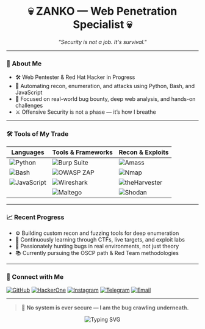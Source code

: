 <h1 align="center">💀 ZANKO — Web Penetration Specialist 💀</h1>
<p align="center">
  <i>"Security is not a job. It's survival."</i>
</p>

---

### 🧠 About Me

- 🛠️ Web Pentester & Red Hat Hacker in Progress  
- 🐍 Automating recon, enumeration, and attacks using Python, Bash, and JavaScript  
- 🎯 Focused on real-world bug bounty, deep web analysis, and hands-on challenges  
- ⚔️ Offensive Security is not a phase — it’s how I breathe

---

### 🛠️ Tools of My Trade

| Languages | Tools & Frameworks | Recon & Exploits |
|----------|--------------------|------------------|
| ![Python](https://img.shields.io/badge/-Python-black?style=flat&logo=python) | ![Burp Suite](https://img.shields.io/badge/-Burp--Suite-orange?style=flat&logo=burpsuite) | ![Amass](https://img.shields.io/badge/-Amass-black) |
| ![Bash](https://img.shields.io/badge/-Bash-gray?style=flat&logo=gnubash) | ![OWASP ZAP](https://img.shields.io/badge/-OWASP%20ZAP-blue?style=flat&logo=owasp) | ![Nmap](https://img.shields.io/badge/-Nmap-black) |
| ![JavaScript](https://img.shields.io/badge/-JavaScript-yellow?style=flat&logo=javascript) | ![Wireshark](https://img.shields.io/badge/-Wireshark-blue?style=flat&logo=wireshark) | ![theHarvester](https://img.shields.io/badge/-theHarvester-green) |
| | ![Maltego](https://img.shields.io/badge/-Maltego-darkblue) | ![Shodan](https://img.shields.io/badge/-Shodan-red) |

---

### 📈 Recent Progress

- ⚙️ Building custom recon and fuzzing tools for deep enumeration  
- 🧠 Continuously learning through CTFs, live targets, and exploit labs  
- 🔎 Passionately hunting bugs in real environments, not just theory  
- 📚 Currently pursuing the OSCP path & Red Team methodologies

---

### 📡 Connect with Me

[![GitHub](https://img.shields.io/badge/GitHub-Profile-black?logo=github)](https://github.com/zankode)
[![HackerOne](https://img.shields.io/badge/HackerOne-Bug%20Hunter-critical?logo=hackerone)](https://hackerone.com/)
[![Instagram](https://img.shields.io/badge/Instagram-zankodesec-pink?logo=instagram)](https://instagram.com/)
[![Telegram](https://img.shields.io/badge/Telegram-@zankodesec-blue?logo=telegram)](https://t.me/)
[![Email](https://img.shields.io/badge/Email-zankodesec%40gmail.com-red?logo=gmail)](mailto:zankodesec@gmail.com)

---

> 🧨 **No system is ever secure — I am the bug crawling underneath.**

<p align="center">
  <img src="https://readme-typing-svg.demolab.com?font=JetBrains+Mono&size=18&duration=2000&pause=1000&center=true&vCenter=true&width=400&lines=Web+Pentester;Bug+Bounty+Hunter;Red+Hat+Hacker+in+Progress;Built+from+Pain+%26+Code" alt="Typing SVG" />
</p>
